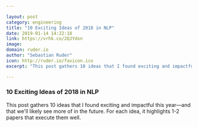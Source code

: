 ```yaml
---

layout: post
category: engineering
title: "10 Exciting Ideas of 2018 in NLP"
date: 2019-01-14 14:22:18
link: https://vrhk.co/2QJYdxn
image: 
domain: ruder.io
author: "Sebastian Ruder"
icon: http://ruder.io/favicon.ico
excerpt: "This post gathers 10 ideas that I found exciting and impactful this year—and that we'll likely see more of in the future. For each idea, it highlights 1-2 papers that execute them well."

---
```


### 10 Exciting Ideas of 2018 in NLP

This post gathers 10 ideas that I found exciting and impactful this year—and that we'll likely see more of in the future. For each idea, it highlights 1-2 papers that execute them well.